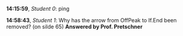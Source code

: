 **14:15:59**, *Student 0*: ping

**14:58:43**, *Student 1*: Why has the arrow from OffPeak to If.End been removed? (on silde 65) **Answered by Prof. Pretschner**

